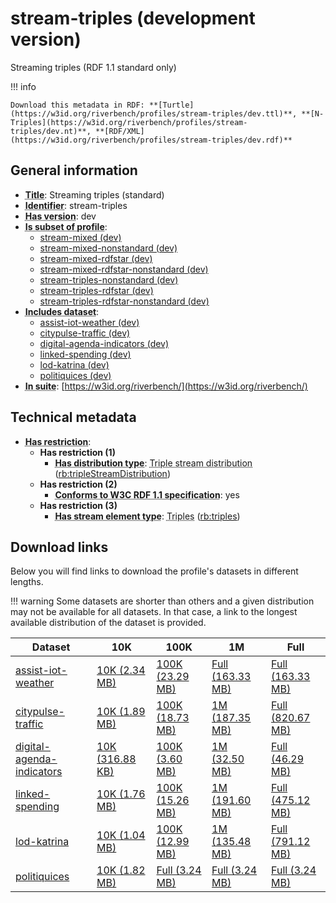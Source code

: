# stream-triples (development version)

Streaming triples (RDF 1.1 standard only)

!!! info

    Download this metadata in RDF: **[Turtle](https://w3id.org/riverbench/profiles/stream-triples/dev.ttl)**, **[N-Triples](https://w3id.org/riverbench/profiles/stream-triples/dev.nt)**, **[RDF/XML](https://w3id.org/riverbench/profiles/stream-triples/dev.rdf)**



## General information

- **<abbr title="A name given to the resource.">Title</abbr>**: Streaming triples (standard)
- **<abbr title="An unambiguous reference to the resource within a given context.">Identifier</abbr>**: stream-triples
- **<abbr title="Version tag of an artifact">Has version</abbr>**: dev
- **<abbr title="Indicates that this profile's datasets are all in the other profile">Is subset of profile</abbr>**: 
    - [stream-mixed (dev)](https://w3id.org/riverbench/profiles/stream-mixed/dev)
    - [stream-mixed-nonstandard (dev)](https://w3id.org/riverbench/profiles/stream-mixed-nonstandard/dev)
    - [stream-mixed-rdfstar (dev)](https://w3id.org/riverbench/profiles/stream-mixed-rdfstar/dev)
    - [stream-mixed-rdfstar-nonstandard (dev)](https://w3id.org/riverbench/profiles/stream-mixed-rdfstar-nonstandard/dev)
    - [stream-triples-nonstandard (dev)](https://w3id.org/riverbench/profiles/stream-triples-nonstandard/dev)
    - [stream-triples-rdfstar (dev)](https://w3id.org/riverbench/profiles/stream-triples-rdfstar/dev)
    - [stream-triples-rdfstar-nonstandard (dev)](https://w3id.org/riverbench/profiles/stream-triples-rdfstar-nonstandard/dev)
- **<abbr title="Indicates which datasets are included in the profile">Includes dataset</abbr>**: 
    - [assist-iot-weather (dev)](https://w3id.org/riverbench/datasets/assist-iot-weather/dev)
    - [citypulse-traffic (dev)](https://w3id.org/riverbench/datasets/citypulse-traffic/dev)
    - [digital-agenda-indicators (dev)](https://w3id.org/riverbench/datasets/digital-agenda-indicators/dev)
    - [linked-spending (dev)](https://w3id.org/riverbench/datasets/linked-spending/dev)
    - [lod-katrina (dev)](https://w3id.org/riverbench/datasets/lod-katrina/dev)
    - [politiquices (dev)](https://w3id.org/riverbench/datasets/politiquices/dev)
- **<abbr title="Indicates the benchmark suite to which a dataset or profile belongs">In suite</abbr>**: [https://w3id.org/riverbench/](https://w3id.org/riverbench/)

## Technical metadata

- **<abbr title="Has profile restriction. The restrictions are joined with the AND operator.">Has restriction</abbr>**: 
    - **Has restriction (1)**    
        - **<abbr title="Indicates the type of RiverBench dataset distribution">Has distribution type</abbr>**: <abbr title="The dataset is distributed as a stream of RDF triples.">Triple stream distribution</abbr> ([rb:tripleStreamDistribution](https://w3id.org/riverbench/schema/metadata#tripleStreamDistribution))
    - **Has restriction (2)**    
        - **<abbr title="Whether the dataset is RDF 1.1-compliant, i.e., does not use any non-standard features, like generalized triples.">Conforms to W3C RDF 1.1 specification</abbr>**: yes
    - **Has restriction (3)**    
        - **<abbr title="Indicates the type of contents of each stream element">Has stream element type</abbr>**: <abbr title="Triple streams consist of elements, where each element is an RDF graph.">Triples</abbr> ([rb:triples](https://w3id.org/riverbench/schema/metadata#triples))


## Download links

Below you will find links to download the profile's datasets in different lengths.

!!! warning
    Some datasets are shorter than others and a given distribution may not be available for all datasets.
    In that case, a link to the longest available distribution of the dataset is provided.

Dataset | 10K | 100K | 1M | Full
--- | --- | --- | --- | ---
[assist-iot-weather](https://w3id.org/riverbench/datasets/assist-iot-weather/dev) | [10K (2.34 MB)](https://w3id.org/riverbench/datasets/assist-iot-weather/dev/files/stream_10K.tar.gz) | [100K (23.29 MB)](https://w3id.org/riverbench/datasets/assist-iot-weather/dev/files/stream_100K.tar.gz) | [Full (163.33 MB)](https://w3id.org/riverbench/datasets/assist-iot-weather/dev/files/stream_full.tar.gz) | [Full (163.33 MB)](https://w3id.org/riverbench/datasets/assist-iot-weather/dev/files/stream_full.tar.gz)
[citypulse-traffic](https://w3id.org/riverbench/datasets/citypulse-traffic/dev) | [10K (1.89 MB)](https://w3id.org/riverbench/datasets/citypulse-traffic/dev/files/stream_10K.tar.gz) | [100K (18.73 MB)](https://w3id.org/riverbench/datasets/citypulse-traffic/dev/files/stream_100K.tar.gz) | [1M (187.35 MB)](https://w3id.org/riverbench/datasets/citypulse-traffic/dev/files/stream_1M.tar.gz) | [Full (820.67 MB)](https://w3id.org/riverbench/datasets/citypulse-traffic/dev/files/stream_full.tar.gz)
[digital-agenda-indicators](https://w3id.org/riverbench/datasets/digital-agenda-indicators/dev) | [10K (316.88 KB)](https://w3id.org/riverbench/datasets/digital-agenda-indicators/dev/files/stream_10K.tar.gz) | [100K (3.60 MB)](https://w3id.org/riverbench/datasets/digital-agenda-indicators/dev/files/stream_100K.tar.gz) | [1M (32.50 MB)](https://w3id.org/riverbench/datasets/digital-agenda-indicators/dev/files/stream_1M.tar.gz) | [Full (46.29 MB)](https://w3id.org/riverbench/datasets/digital-agenda-indicators/dev/files/stream_full.tar.gz)
[linked-spending](https://w3id.org/riverbench/datasets/linked-spending/dev) | [10K (1.76 MB)](https://w3id.org/riverbench/datasets/linked-spending/dev/files/stream_10K.tar.gz) | [100K (15.26 MB)](https://w3id.org/riverbench/datasets/linked-spending/dev/files/stream_100K.tar.gz) | [1M (191.60 MB)](https://w3id.org/riverbench/datasets/linked-spending/dev/files/stream_1M.tar.gz) | [Full (475.12 MB)](https://w3id.org/riverbench/datasets/linked-spending/dev/files/stream_full.tar.gz)
[lod-katrina](https://w3id.org/riverbench/datasets/lod-katrina/dev) | [10K (1.04 MB)](https://w3id.org/riverbench/datasets/lod-katrina/dev/files/stream_10K.tar.gz) | [100K (12.99 MB)](https://w3id.org/riverbench/datasets/lod-katrina/dev/files/stream_100K.tar.gz) | [1M (135.48 MB)](https://w3id.org/riverbench/datasets/lod-katrina/dev/files/stream_1M.tar.gz) | [Full (791.12 MB)](https://w3id.org/riverbench/datasets/lod-katrina/dev/files/stream_full.tar.gz)
[politiquices](https://w3id.org/riverbench/datasets/politiquices/dev) | [10K (1.82 MB)](https://w3id.org/riverbench/datasets/politiquices/dev/files/stream_10K.tar.gz) | [Full (3.24 MB)](https://w3id.org/riverbench/datasets/politiquices/dev/files/stream_full.tar.gz) | [Full (3.24 MB)](https://w3id.org/riverbench/datasets/politiquices/dev/files/stream_full.tar.gz) | [Full (3.24 MB)](https://w3id.org/riverbench/datasets/politiquices/dev/files/stream_full.tar.gz)